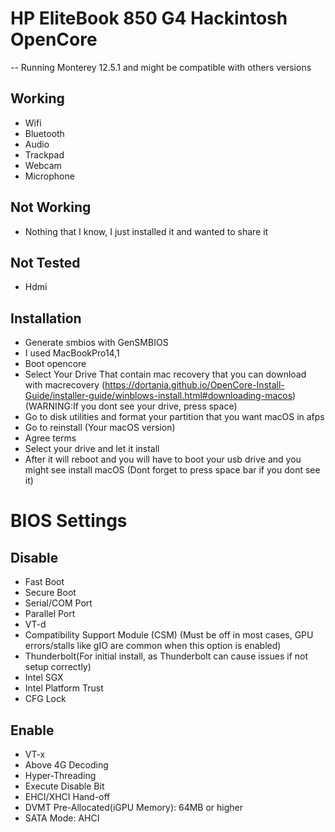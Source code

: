 # HP EliteBook 850 G4 Hackintosh OpenCore
-- Running Monterey 12.5.1 and might be compatible with others versions

Working
-
- Wifi
- Bluetooth
- Audio
- Trackpad
- Webcam
- Microphone

Not Working
-
- Nothing that I know, I just installed it and wanted to share it

Not Tested
-
- Hdmi

Installation
-
- Generate smbios with GenSMBIOS
- I used MacBookPro14,1
- Boot opencore
- Select Your Drive That contain mac recovery that you can download with macrecovery (https://dortania.github.io/OpenCore-Install-Guide/installer-guide/winblows-install.html#downloading-macos) (WARNING:If you dont see your drive, press space)
- Go to disk utilities and format your partition that you want macOS in afps
- Go to reinstall (Your macOS version)
- Agree terms
- Select your drive and let it install
- After it will reboot and you will have to boot your usb drive and you might see install macOS (Dont forget to press space bar if you dont see it)

# BIOS Settings
Disable
-
- Fast Boot
- Secure Boot
- Serial/COM Port
- Parallel Port
- VT-d
- Compatibility Support Module (CSM) (Must be off in most cases, GPU errors/stalls like gIO are common when this option is enabled)
- Thunderbolt(For initial install, as Thunderbolt can cause issues if not setup correctly)
- Intel SGX
- Intel Platform Trust
- CFG Lock

Enable
-
- VT-x
- Above 4G Decoding
- Hyper-Threading
- Execute Disable Bit
- EHCI/XHCI Hand-off
- DVMT Pre-Allocated(iGPU Memory): 64MB or higher
- SATA Mode: AHCI
